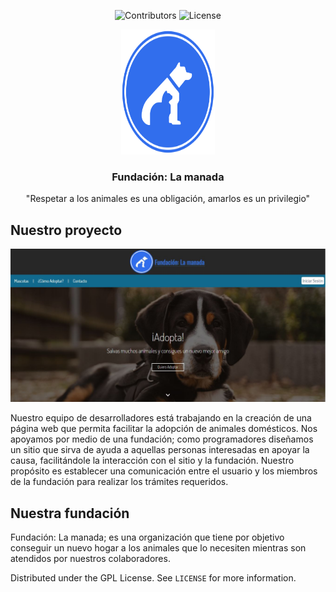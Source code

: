 <center>

![Contributors][contributors-shield] ![License][license-shield]

</center>
<!-- FUNDACIÓN: LA MANADA
=============== -->

<!-- Header -->
<p align="center">
	<a href="#"><img src="./src/logos/logo_circle_full.svg" width="150px"  height="200px"></a>
	<h3 align="center"> Fundación: La manada  </h3>
	<p align="center"> "Respetar a los animales es una obligación, amarlos es un privilegio" </p>
</p>

<!-- About -->
## Nuestro proyecto
![Index](./src/readme/index.JPG)

Nuestro equipo de desarrolladores está trabajando en la creación de una página web que permita facilitar la adopción de animales domésticos. Nos apoyamos por medio de una fundación; como programadores diseñamos un sitio que sirva de ayuda a aquellas personas interesadas en apoyar la causa, facilitándole la interacción con el sitio y la fundación. Nuestro propósito es establecer una comunicación entre el usuario y los miembros de la fundación para realizar los trámites requeridos.

## Nuestra fundación
Fundación: La manada; es una organización que tiene por objetivo conseguir un nuevo hogar a los animales que lo necesiten mientras son atendidos por nuestros colaboradores.

<!-- Licencia -->
Distributed under the GPL License. See `LICENSE` for more information.


<!-- Declaraciones -->
[contributors-shield]: https://img.shields.io/github/contributors/Javithor360/manada.svg?style=for-the-badge
[license-shield]: https://img.shields.io/github/license/Javithor360/manada.svg?style=for-the-badge